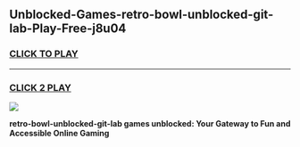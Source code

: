 
## Unblocked-Games-retro-bowl-unblocked-git-lab-Play-Free-j8u04
<h3>
<a href="https://premium76.site?title=retro-bowl-unblocked-git-lab&ref=23A">CLICK TO PLAY</a></h3>
<hr>

<h3>
<a href="https://premium76.site?title=retro-bowl-unblocked-git-lab&ref=23A">CLICK 2 PLAY</a>
  
</h3>

<a href="https://premium76.site?title=retro-bowl-unblocked-git-lab&ref=23A"><img src="https://clearcache.store/games.png"></a>


**retro-bowl-unblocked-git-lab games unblocked: Your Gateway to Fun and Accessible Online Gaming**

